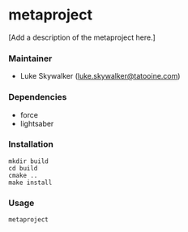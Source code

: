 # metaproject
[Add a description of the metaproject here.]

### Maintainer
- Luke Skywalker (luke.skywalker@tatooine.com)

### Dependencies
- force
- lightsaber

### Installation
```
mkdir build
cd build
cmake ..
make install
```

### Usage
```
metaproject
```
